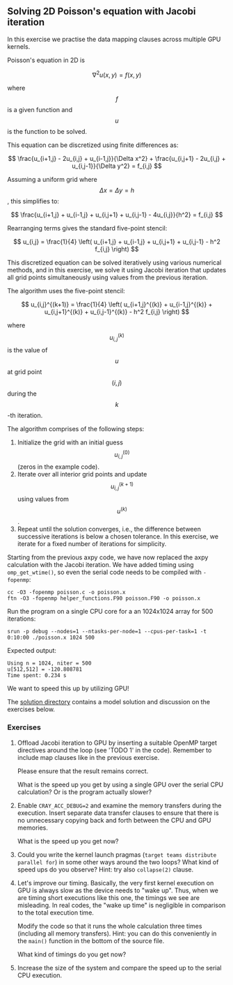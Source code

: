 ## Solving 2D Poisson's equation with Jacobi iteration

In this exercise we practise the data mapping clauses across multiple GPU kernels.

Poisson's equation in 2D is

$$
\nabla^2 u(x, y) = f(x, y)
$$

where $$f$$ is a given function and $$u$$ is the function to be solved.

This equation can be discretized using finite differences as:

$$
\frac{u_{i+1,j} - 2u_{i,j} + u_{i-1,j}}{\Delta x^2} + \frac{u_{i,j+1} - 2u_{i,j} + u_{i,j-1}}{\Delta y^2} = f_{i,j}
$$

Assuming a uniform grid where $$\Delta x = \Delta y = h$$, this simplifies to:

$$
\frac{u_{i+1,j} + u_{i-1,j} + u_{i,j+1} + u_{i,j-1} - 4u_{i,j}}{h^2} = f_{i,j}
$$

Rearranging terms gives the standard five-point stencil:

$$
u_{i,j} = \frac{1}{4} \left( u_{i+1,j} + u_{i-1,j} + u_{i,j+1} + u_{i,j-1} - h^2 f_{i,j} \right)
$$

This discretized equation can be solved iteratively using various numerical methods, and in this exercise,
we solve it using Jacobi iteration that updates all grid points simultaneously using values from the previous iteration.

The algorithm uses the five-point stencil:

$$
u_{i,j}^{(k+1)} = \frac{1}{4} \left( u_{i+1,j}^{(k)} + u_{i-1,j}^{(k)} + u_{i,j+1}^{(k)} + u_{i,j-1}^{(k)} - h^2 f_{i,j} \right)
$$

where $$u_{i,j}^{(k)}$$ is the value of $$u$$ at grid point $$(i,j)$$ during the $$k$$-th iteration.

The algorithm comprises of the following steps:

1. Initialize the grid with an initial guess $$u_{i,j}^{(0)}$$ (zeros in the example code).
2. Iterate over all interior grid points and update $$u_{i,j}^{(k+1)}$$ using values from $$u^{(k)}$$.
3. Repeat until the solution converges, i.e., the difference between successive iterations is below a chosen tolerance.
   In this exercise, we iterate for a fixed number of iterations for simplicity.


Starting from the previous axpy code, we have now replaced the axpy calculation with the Jacobi iteration.
We have added timing using `omp_get_wtime()`, so even the serial code needs to be compiled with `-fopenmp`:

    cc -O3 -fopenmp poisson.c -o poisson.x
    ftn -O3 -fopenmp helper_functions.F90 poisson.F90 -o poisson.x

Run the program on a single CPU core for a an 1024x1024 array for 500 iterations:

    srun -p debug --nodes=1 --ntasks-per-node=1 --cpus-per-task=1 -t 0:10:00 ./poisson.x 1024 500

Expected output:

    Using n = 1024, niter = 500
    u[512,512] = -120.808781
    Time spent: 0.234 s

We want to speed this up by utilizing GPU!

The [solution directory](solution/) contains a model solution and discussion on the exercises below.


### Exercises

1. Offload Jacobi iteration to GPU by inserting a suitable OpenMP target directives around the loop (see 'TODO 1' in the code).
   Remember to include map clauses like in the previous exercise.

   Please ensure that the result remains correct.

   What is the speed up you get by using a single GPU over the serial CPU calculation?
   Or is the program actually slower?

2. Enable `CRAY_ACC_DEBUG=2` and examine the memory transfers during the execution.
   Insert separate data transfer clauses to ensure that there is no unnecessary copying back and forth between
   the CPU and GPU memories.

   What is the speed up you get now?

3. Could you write the kernel launch pragmas (`target teams distribute parallel for`) in some other ways around the two loops?
   What kind of speed ups do you observe? Hint: try also `collapse(2)` clause.

4. Let's improve our timing. Basically, the very first kernel execution on GPU is always slow as the device needs to "wake up".
   Thus, when we are timing short executions like this one, the timings we see are misleading.
   In real codes, the "wake up time" is negligible in comparison to the total execution time.

   Modify the code so that it runs the whole calculation three times (including all memory transfers).
   Hint: you can do this conveniently in the `main()` function in the bottom of the source file.

   What kind of timings do you get now?

5. Increase the size of the system and compare the speed up to the serial CPU execution.
